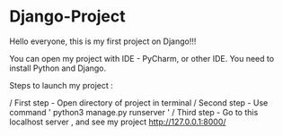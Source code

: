 # Django-Project
Hello everyone, this is my first project on Django!!!

You can open my project with IDE - PyCharm, or other IDE.
You need to install Python and Django.

Steps to launch my project :

/ First step - Open directory of project in terminal
/ Second step - Use command ' python3 manage.py runserver '
/ Third step - Go to this localhost server , and see my project http://127.0.0.1:8000/
